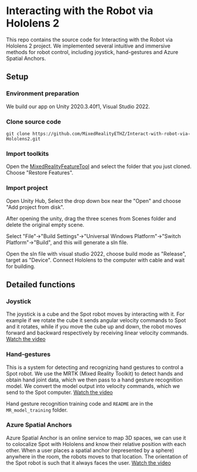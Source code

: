 # Interacting with the Robot via Hololens 2
This repo contains the source code for Interacting with the Robot via Hololens 2 project. We implemented several intuitive and immersive methods for robot control, including joystick, hand-gestures and Azure Spatial Anchors.

## Setup
### Environment preparation
We build our app on Unity 2020.3.40f1, Visual Studio 2022.
### Clone source code
```
git clone https://github.com/MixedRealityETHZ/Interact-with-robot-via-Hololens2.git
```
### Import toolkits
Open the [MixedRealityFeatureTool](https://learn.microsoft.com/en-us/windows/mixed-reality/develop/unity/welcome-to-mr-feature-tool) and select the folder that you just cloned. Choose "Restore Features".
### Import project
Open Unity Hub, Select the drop down box near the "Open" and choose "Add project from disk".

After opening the unity, drag the three scenes from Scenes folder and delete the original empty scene.

Select "File"->"Build Settings"->"Universal Windows Platform"->"Switch Platform"->"Build", and this will generate a sln file.

Open the sln file with visual studio 2022, choose build mode as "Release", target as "Device". Connect Hololens to the computer with cable and wait for building.

## Detailed functions
### Joystick
The joystick is a cube and the Spot robot moves by interacting with it. For example if we rotate the cube it sends angular velocity commands to Spot and it rotates, while if you move the cube up and down, the robot moves forward and backward respectively by receiving linear velocity commands.
[Watch the video](https://drive.google.com/file/d/10NkD0m7RoxhTW9849UQwYLM7zUaB9oYj/view?usp=sharing)

### Hand-gestures
This is a system for detecting and recognizing hand gestures to control a Spot robot. We use the MRTK (Mixed Reality Toolkit) to detect hands and obtain hand joint data, which we then pass to a hand gesture recognition model. We convert the model output into velocity commands, which we send to the Spot computer.
[Watch the video](https://drive.google.com/file/d/19ZoH12Rgbq7-o9xvbA3--_vqvGkIGc7G/view?usp=sharing)

Hand gesture recognition training code and `README` are in the `MR_model_training` folder.

### Azure Spatial Anchors
Azure Spatial Anchor is an online service to map 3D spaces, we can use it to colocalize Spot with Hololens and know their relative position with each other. When a user places a spatial anchor (represented by a sphere) anywhere in the room, the robots moves to that location. The orientation of the Spot robot is such that it always faces the user.
[Watch the video](https://drive.google.com/file/d/1tp7by5bSnSeOmuDXBCE8HjAfZAqygAAl/view?usp=sharing)
